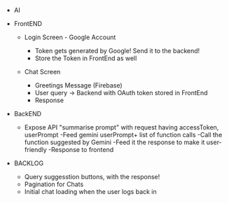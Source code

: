 - AI

- FrontEND
  - Login Screen - Google Account
    - Token gets generated by Google! Send it to the backend!
    - Store the Token in FrontEnd as well
   
  - Chat Screen
    - Greetings Message (Firebase)
    - User query -> Backend with OAuth token stored in FrontEnd
    - Response
   
- BackEND
  - Expose API "summarise prompt" with request having accessToken, userPrompt
    -Feed gemini userPrompt+ list of function calls
    -Call the function suggested by Gemini
    -Feed it the response to make it user-friendly
    -Response to frontend




- BACKLOG
  - Query suggesstion buttons, with the response!
  - Pagination for Chats
  - Initial chat loading when the user logs back in
